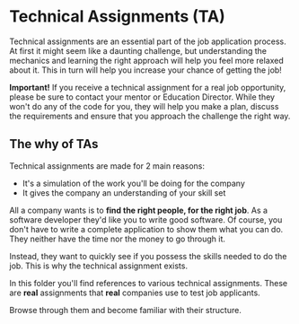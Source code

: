 # Technical Assignments (TA)

Technical assignments are an essential part of the job application process. At first it might seem like a daunting challenge, but understanding the mechanics and learning the right approach will help you feel more relaxed about it. This in turn will help you increase your chance of getting the job!

**Important!** If you receive a technical assignment for a real job opportunity, please be sure to contact your mentor or Education Director. While they won't do any of the code for you, they will help you make a plan, discuss the requirements and ensure that you approach the challenge the right way. 

## The why of TAs

Technical assignments are made for 2 main reasons:

- It's a simulation of the work you'll be doing for the company
- It gives the company an understanding of your skill set

All a company wants is to **find the right people, for the right job**. As a software developer they'd like you to write good software. Of course, you don't have to write a complete application to show them what you can do. They neither have the time nor the money to go through it.

Instead, they want to quickly see if you possess the skills needed to do the job. This is why the technical assignment exists.

In this folder you'll find references to various technical assignments. These are **real** assignments that **real** companies use to test job applicants.

Browse through them and become familiar with their structure.

